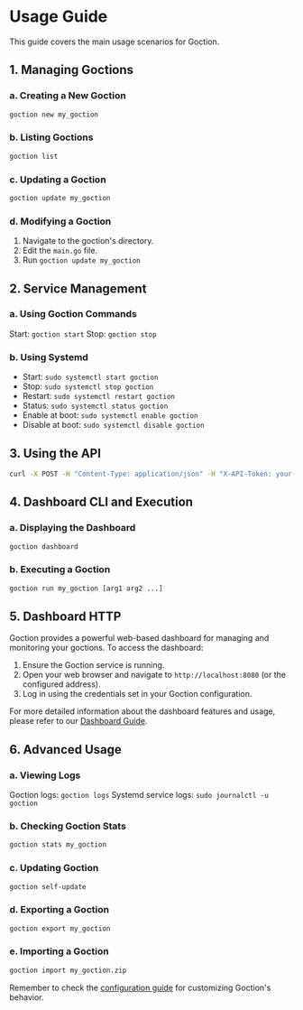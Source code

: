 # Usage Guide

This guide covers the main usage scenarios for Goction.

## 1. Managing Goctions

### a. Creating a New Goction
```bash
goction new my_goction
```

### b. Listing Goctions
```bash
goction list
```

### c. Updating a Goction
```bash
goction update my_goction
```

### d. Modifying a Goction
1. Navigate to the goction's directory.
2. Edit the `main.go` file.
3. Run `goction update my_goction`

## 2. Service Management

### a. Using Goction Commands
Start: `goction start`
Stop: `goction stop`

### b. Using Systemd
- Start: `sudo systemctl start goction`
- Stop: `sudo systemctl stop goction`
- Restart: `sudo systemctl restart goction`
- Status: `sudo systemctl status goction`
- Enable at boot: `sudo systemctl enable goction`
- Disable at boot: `sudo systemctl disable goction`

## 3. Using the API
```bash
curl -X POST -H "Content-Type: application/json" -H "X-API-Token: your-secret-token" -d '{"args":["arg1", "arg2"]}' http://localhost:8080/goctions/my_goction
```

## 4. Dashboard CLI and Execution

### a. Displaying the Dashboard
```bash
goction dashboard
```

### b. Executing a Goction
```bash
goction run my_goction [arg1 arg2 ...]
```

## 5. Dashboard HTTP

Goction provides a powerful web-based dashboard for managing and monitoring your goctions. To access the dashboard:

1. Ensure the Goction service is running.
2. Open your web browser and navigate to `http://localhost:8080` (or the configured address).
3. Log in using the credentials set in your Goction configuration.

For more detailed information about the dashboard features and usage, please refer to our [Dashboard Guide](./dashboard.md).


## 6. Advanced Usage

### a. Viewing Logs
Goction logs: `goction logs`
Systemd service logs: `sudo journalctl -u goction`

### b. Checking Goction Stats
```bash
goction stats my_goction
```

### c. Updating Goction
```bash
goction self-update
```

### d. Exporting a Goction
```bash
goction export my_goction
```

### e. Importing a Goction
```bash
goction import my_goction.zip
```

Remember to check the [configuration guide](/guide/configuration.md) for customizing Goction's behavior.

<FeedbackComponent/>